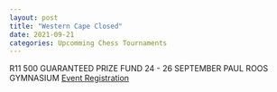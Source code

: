 ```yaml
---
layout: post
title: "Western Cape Closed"
date: 2021-09-21
categories: Upcomming Chess Tournaments
---
```

R11 500 GUARANTEED PRIZE FUND
24 - 26 SEPTEMBER
PAUL ROOS GYMNASIUM
[Event Registration](https://chesshub.org.za/events/western-cape-closed-championship-2021/)
